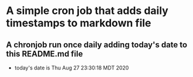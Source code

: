 A simple cron job that adds daily timestamps to markdown file
============================================================
## A chronjob run once daily adding today's date to this README.md file
* today's date is Thu Aug 27 23:30:18 MDT 2020
